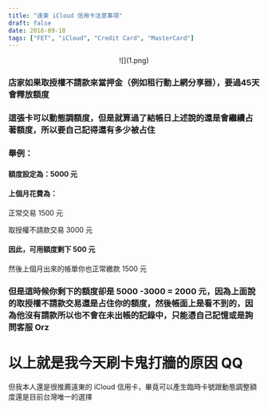 ```yaml
---
title: "遠東 iCloud 信用卡注意事項"
draft: false
date: 2016-09-18
tags: ["FET", "iCloud", "Credit Card", "MasterCard"]
---
```



<center>
![](1.png)
</center>

<!--more-->


### 店家如果取授權不請款來當押金（例如租行動上網分享器），要過45天會釋放額度

### 這張卡可以動態調額度，但是就算過了結帳日上述說的還是會繼續占著額度，所以要自己記得還有多少被占住


### 舉例：

#### 額度設定為：5000 元

#### 上個月花費為：

正常交易 1500	元

取授權不請款交易 3000 元
	
#### 因此，可用額度剩下 500 元

然後上個月出來的帳單你也正常繳款 1500 元

### 但是這時候你剩下的額度卻是 5000 -3000 = 2000 元，因為上面說的取授權不請款交易還是占住你的額度，然後帳面上是看不到的，因為他沒有請款所以也不會在未出帳的記錄中，只能憑自己記憶或是詢問客服 Orz


# 以上就是我今天刷卡鬼打牆的原因 QQ


但我本人還是很推薦遠東的 iCloud 信用卡，畢竟可以產生臨時卡號跟動態調整額度還是目前台灣唯一的選擇






